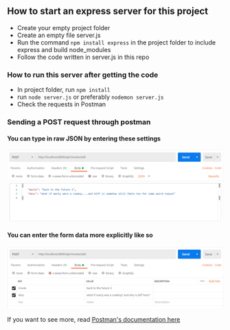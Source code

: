 ## How to start an express server for this project

* Create your empty project folder
* Create an empty file server.js
* Run the command `npm install express` in the project folder to include express and build node_modules
* Follow the code written in server.js in this repo

### How to run this server after getting the code

* In project folder, run `npm install`
* run `node server.js` or preferably `nodemon server.js`
* Check the requests in Postman

### Sending a POST request through postman

#### You can type in raw JSON by entering these settings
![raw JSON](https://github.com/NicholeKing/MERN_Nov2020/blob/main/express-demo/img/jsonData.PNG?raw=true)

#### You can enter the form data more explicitly like so
![form data entry](https://github.com/NicholeKing/MERN_Nov2020/blob/main/express-demo/img/formData.PNG?raw=true)

If you want to see more, read [Postman's documentation here](https://learning.postman.com/docs/sending-requests/requests/#url-encoded)
